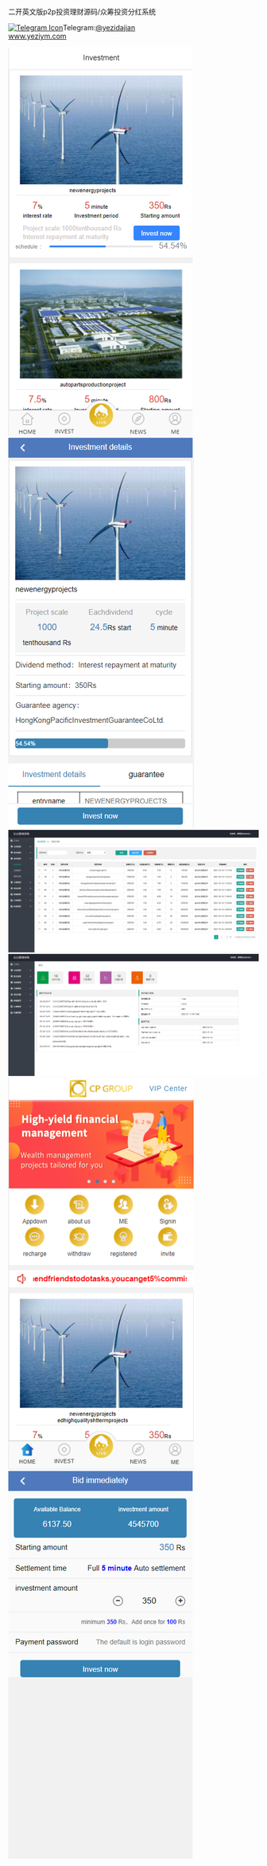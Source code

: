 二开英文版p2p投资理财源码/众筹投资分红系统<p dir="auto"><a target="_blank" rel="noopener noreferrer nofollow" href="https://camo.githubusercontent.com/d614d90677fbc2e34c7c62ebc68c82379d87a57c4beaf05af65fec7ba6b72e36/68747470733a2f2f63646e2d69636f6e732d706e672e666c617469636f6e2e636f6d2f3531322f323131312f323131313634362e706e67"><img src="https://camo.githubusercontent.com/d614d90677fbc2e34c7c62ebc68c82379d87a57c4beaf05af65fec7ba6b72e36/68747470733a2f2f63646e2d69636f6e732d706e672e666c617469636f6e2e636f6d2f3531322f323131312f323131313634362e706e67" alt="Telegram Icon" style="width: 16px; max-width: 100%;" data-canonical-src="https://cdn-icons-png.flaticon.com/512/2111/2111646.png"></a>Telegram:<a href="https://t.me/yezidajian" rel="nofollow">@yezidajian</a><br><a href="https://www.yeziym.com/">www.yeziym.com</a></p><img src="https://github.com/yeziym/erkaiyingwenbanp_5d/blob/main/P5h7P.png"><img src="https://github.com/yeziym/erkaiyingwenbanp_5d/blob/main/1tdv6.png"><img src="https://github.com/yeziym/erkaiyingwenbanp_5d/blob/main/UY2V7.png"><img src="https://github.com/yeziym/erkaiyingwenbanp_5d/blob/main/5ZMqE.png"><img src="https://github.com/yeziym/erkaiyingwenbanp_5d/blob/main/HBmSu.png"><img src="https://github.com/yeziym/erkaiyingwenbanp_5d/blob/main/us1L9.png">